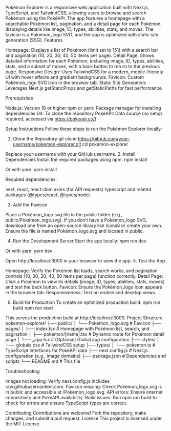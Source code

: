 Pokémon Explorer is a responsive web application built with Next.js, TypeScript, and TailwindCSS, allowing users to browse and search Pokémon using the PokéAPI. The app features a homepage with a searchable Pokémon list, pagination, and a detail page for each Pokémon, displaying details like image, ID, types, abilities, stats, and moves. The favicon is a Pokémon_logo SVG, and the app is optimized with static site generation (SSG).
Features

Homepage: Displays a list of Pokémon (limit set to 151) with a search bar and pagination (10, 20, 30, 40, 50 items per page).
Detail Page: Shows detailed information for each Pokémon, including image, ID, types, abilities, stats, and a subset of moves, with a back button to return to the previous page.
Responsive Design: Uses TailwindCSS for a modern, mobile-friendly UI with hover effects and gradient backgrounds.
Favicon: Custom Pokémon_logo SVG icon in the browser tab.
Static Site Generation: Leverages Next.js getStaticProps and getStaticPaths for fast performance.

Prerequisites

Node.js: Version 18 or higher
npm or yarn: Package manager for installing dependencies
Git: To clone the repository
PokéAPI: Data source (no setup required, accessed via https://pokeapi.co/)

Setup Instructions
Follow these steps to run the Pokémon Explorer locally:
1. Clone the Repository
git clone https://github.com/your-username/pokemon-explorer.git
cd pokemon-explorer

Replace your-username with your GitHub username.
2. Install Dependencies
Install the required packages using npm:
npm install

Or with yarn:
yarn install

Required dependencies:

next, react, react-dom
axios (for API requests)
typescript and related packages (@types/react, @types/node)

3. Add the Favicon

Place a Pokémon_logo.svg file in the public folder (e.g., public/Pokémon_logo.svg).
If you don’t have a Pokémon_logo SVG, download one from an open-source library like Icons8 or create your own.
Ensure the file is named Pokémon_logo.svg and located in public.

4. Run the Development Server
Start the app locally:
npm run dev

Or with yarn:
yarn dev

Open http://localhost:3000 in your browser to view the app.
5. Test the App

Homepage: Verify the Pokémon list loads, search works, and pagination controls (10, 20, 30, 40, 50 items per page) function correctly.
Detail Page: Click a Pokémon to view its details (image, ID, types, abilities, stats, moves) and test the back button.
Favicon: Ensure the Pokémon_logo icon appears in the browser tab.
Responsiveness: Test on mobile and desktop views.

6. Build for Production
To create an optimized production build:
npm run build
npm run start

This serves the production build at http://localhost:3000.
Project Structure
pokemon-explorer/
├── public/
│   └── Pokémon_logo.svg           # Favicon
├── pages/
│   ├── index.tsx             # Homepage with Pokémon list, search, and pagination
│   ├── pokemon/[name].tsx    # Dynamic route for Pokémon detail page
│   └── _app.tsx             # (Optional) Global app configuration
├── styles/
│   └── globals.css           # TailwindCSS setup
├── types/
│   └── pokemon.ts            # TypeScript interfaces for PokéAPI data
├── next.config.js            # Next.js configuration (e.g., image domains)
├── package.json              # Dependencies and scripts
└── README.md                 # This file

Troubleshooting

Images not loading: Verify next.config.js includes raw.githubusercontent.com.
Favicon missing: Check Pokémon_logo.svg is in public and accessible at /Pokémon_logo.svg.
API errors: Ensure internet connectivity and PokéAPI availability.
Build issues: Run npm run build to check for errors and ensure TypeScript types are correct.

Contributing
Contributions are welcome! Fork the repository, make changes, and submit a pull request.
License
This project is licensed under the MIT License.
